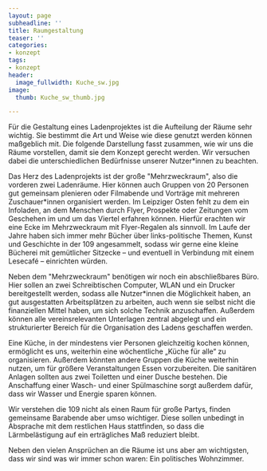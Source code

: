 ```yaml
---
layout: page
subheadline: ''
title: Raumgestaltung
teaser: ''
categories:
- konzept
tags:
- konzept
header:
  image_fullwidth: Kuche_sw.jpg
image:
  thumb: Kuche_sw_thumb.jpg

---
```

Für die Gestaltung eines Ladenprojektes ist die Aufteilung der Räume sehr wichtig. Sie bestimmt die Art und Weise wie diese genutzt werden können maßgeblich mit. Die folgende Darstellung fasst zusammen, wie wir uns die Räume vorstellen, damit sie dem Konzept gerecht werden. Wir versuchen dabei die unterschiedlichen Bedürfnisse unserer Nutzer*innen zu beachten.

Das Herz des Ladenprojekts ist der große "Mehrzweckraum", also die vorderen zwei Ladenräume. Hier können auch Gruppen von 20 Personen gut gemeinsam plenieren oder Filmabende und Vorträge mit mehreren Zuschauer*innen organisiert werden. Im Leipziger Osten fehlt zu dem ein Infoladen, an dem Menschen durch Flyer, Prospekte oder Zeitungen vom Geschehen im und um das Viertel erfahren können. Hierfür erachten wir eine Ecke im Mehrzweckraum mit Flyer-Regalen als sinnvoll. Im Laufe der Jahre haben sich immer mehr Bücher über links-politische Themen, Kunst und Geschichte in der 109 angesammelt, sodass wir gerne eine kleine Bücherei mit gemütlicher Sitzecke – und eventuell in Verbindung mit einem Lesecafé – einrichten würden. 

Neben dem "Mehrzweckraum" benötigen wir noch ein abschließbares Büro. Hier sollen an zwei Schreibtischen Computer, WLAN und ein Drucker bereitgestellt werden, sodass alle Nutzer*innen die Möglichkeit haben, an gut ausgestatten Arbeitsplätzen zu arbeiten, auch wenn sie selbst nicht die finanziellen Mittel haben, um sich solche Technik anzuschaffen. Außerdem können alle vereinsrelevanten Unterlagen zentral abgelegt und ein strukturierter Bereich für die Organisation des Ladens geschaffen werden. 

Eine Küche, in der mindestens vier Personen gleichzeitig kochen können, ermöglicht es uns, weiterhin eine wöchentliche „Küche für alle“ zu organisieren. Außerdem könnten andere Gruppen die Küche weiterhin nutzen, um für größere Veranstaltungen Essen vorzubereiten. Die sanitären Anlagen sollten aus zwei Toiletten und einer Dusche bestehen. Die Anschaffung einer Wasch- und einer Spülmaschine sorgt außerdem dafür, dass wir Wasser und Energie sparen können.

Wir verstehen die 109 nicht als einen Raum für große Partys, finden gemeinsame Barabende aber umso wichtiger. Diese sollen unbedingt in Absprache mit dem restlichen Haus stattfinden, so dass die Lärmbelästigung auf ein erträgliches Maß reduziert bleibt. 

Neben den vielen Ansprüchen an die Räume ist uns aber am wichtigsten, dass wir sind was wir immer schon waren: Ein politisches Wohnzimmer. 